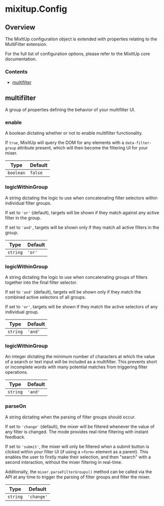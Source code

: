 # mixitup.Config

## Overview

The MixItUp configuration object is extended with properties relating to
the MultiFilter extension.

For the full list of configuration options, please refer to the MixItUp
core documentation.

### Contents

- [multifilter](#multifilter)


<h2 id="multifilter">multifilter</h2>

A group of properties defining the behavior of your multifilter UI.

### enable




A boolean dictating whether or not to enable multifilter functionality.

If `true`, MixItUp will query the DOM for any elements with a
`data-filter-group` attribute present, which will then become the
filtering UI for your mixer.


|Type | Default
|---  | ---
|`boolean`| `false`

### logicWithinGroup




A string dictating the logic to use when concatenating filter
selectors within individual filter groups.

If set to `'or'` (default), targets will be shown if they match against
any active filter in the group.

If set to `'and'`, targets will be shown only if they match
all active filters in the group.


|Type | Default
|---  | ---
|`string`| `'or'`

### logicWithinGroup




A string dictating the logic to use when concatenating groups of
filters together into the final filter selector.

If set to `'and'` (default), targets will be shown only if they match
the combined active selectors of all groups.

If set to `'or'`, targets will be shown if they match the active selectors
of any individual group.


|Type | Default
|---  | ---
|`string`| `'and'`

### logicWithinGroup




An integer dictating the minimum number of characters at which the value
of a search or text input will be included as a multifilter. This prevents
short or incomplete words with many potential matches from triggering
filter operations.


|Type | Default
|---  | ---
|`string`| `'and'`

### parseOn




A string dictating when the parsing of filter groups should occur.

If set to `'change'` (default), the mixer will be filtered whenever the value of
any filter is changed. The mode provides real-time filtering with instant feedback.

If set to `'submit'`, the mixer will only be filtered when a submit button is clicked
within your filter UI (if using a `<form>` element as a parent). This enables the user
to firstly make their selection, and then "search" with a second interaction, without
the mixer filtering in real-time.

Additonally, the `mixer.parseFilterGroups()` method can be called via the API at any
time to trigger the parsing of filter groups and filter the mixer.


|Type | Default
|---  | ---
|`string`| `'change'`


